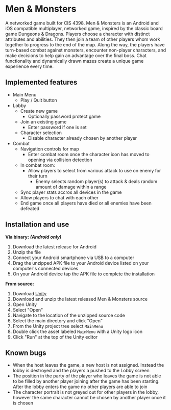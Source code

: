 Men & Monsters 
============
A networked game built for CIS 4398. Men & Monsters is an Android and iOS compatible multiplayer, networked game, inspired by the classic board game Dungeons & Dragons. Players choose a character with distinct attributes and abilities. They then join a team of other players whom work together to progress to the end of the map. Along the way, the players have turn-based combat against monsters, encounter non-player characters, and make decisions to help gain an advantage over the final boss. Chat functionality and dynamically drawn mazes create a unique game experience every time.

## Implemented features
* Main Menu
  * Play / Quit button
* Lobby
  * Create new game
    * Optionally password protect game
  * Join an existing game
    * Enter password if one is set
  * Character selection
    * Disable character already chosen by another player
* Combat
  * Navigation controls for map
    * Enter combat room once the character icon has moved to opening via collision detection
  * In combat room:
    * Allow players to select from various attack to use on enemy for their turn
      * Enemy selects random player(s) to attack & deals random amount of damage within a range
  * Sync player stats accros all devices in the game
  * Allow players to chat with each other
  * End game once all players have died or all enemies have been defeated



## Installation and use
**Via binary: _(Android only)_**

1. Download the latest release for Android
1. Unzip the file
1. Connect your Android smartphone via USB to a computer
1. Drag the unzipped APK file to your Android device listed on your computer's connected devices
1. On your Android device tap the APK file to complete the installation

**From source:**

1. Download [Unity](https://unity3d.com/get-unity/download)
1. Download and unzip the latest released Men & Monsters source
1. Open Unity
1. Select "Open"
1. Navigate to the location of the unzipped source code
1. Select the main directory and click "Open"
1. From the Unity project tree select `MainMenu`
1. Double click the asset labeled `MainMenu` with a Unity logo icon
1. Click "Run" at the top of the Unity editor

## Known bugs
* When the host leaves the game, a new host is not assigned. Instead the lobby is destroyed and the players a pushed to the Lobby screen
* The position in the party of the player who leaves the game is not able to be filled by another player joining after the game has been starting. After the lobby enters the game no other players are able to join
* The character portrait is not greyed out for other players in the lobby, however the same character cannot be chosen by another player once it is chosen
